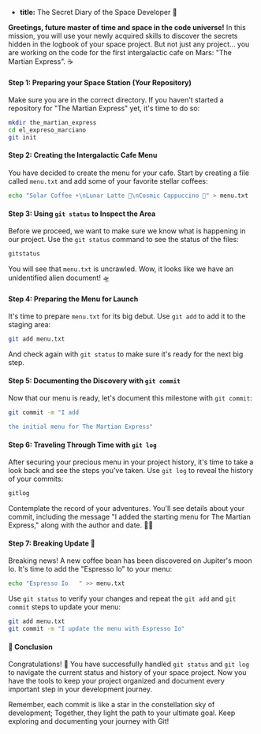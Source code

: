 * **title:** The Secret Diary of the Space Developer 🌌

**Greetings, future master of time and space in the code universe!** In this mission, you will use your newly acquired skills to discover the secrets hidden in the logbook of your space project. But not just any project... you are working on the code for the first intergalactic cafe on Mars: "The Martian Express". ☕  

#### Step 1: Preparing your Space Station (Your Repository)

Make sure you are in the correct directory. If you haven't started a repository for "The Martian Express" yet, it's time to do so:

```bash
mkdir the_martian_express
cd el_expreso_marciano
git init
```

#### Step 2: Creating the Intergalactic Cafe Menu

You have decided to create the menu for your cafe. Start by creating a file called `menu.txt` and add some of your favorite stellar coffees:

```bash
echo "Solar Coffee ☀️\nLunar Latte 🌙\nCosmic Cappuccino 🌌" > menu.txt
```

#### Step 3: Using `git status` to Inspect the Area

Before we proceed, we want to make sure we know what is happening in our project. Use the `git status` command to see the status of the files:

```bash
gitstatus
```

You will see that `menu.txt` is uncrawled. Wow, it looks like we have an unidentified alien document! 🛸

#### Step 4: Preparing the Menu for Launch

It's time to prepare `menu.txt` for its big debut. Use `git add` to add it to the staging area:

```bash
git add menu.txt
```

And check again with `git status` to make sure it's ready for the next big step.

#### Step 5: Documenting the Discovery with `git commit`

Now that our menu is ready, let's document this milestone with `git commit`:

```bash
git commit -m "I add

the initial menu for The Martian Express"
```

#### Step 6: Traveling Through Time with `git log`

After securing your precious menu in your project history, it's time to take a look back and see the steps you've taken. Use `git log` to reveal the history of your commits:

```bash
gitlog
```

Contemplate the record of your adventures. You'll see details about your commit, including the message "I added the starting menu for The Martian Express," along with the author and date. 🚀📜

#### Step 7: Breaking Update 🚨

Breaking news! A new coffee bean has been discovered on Jupiter's moon Io. It's time to add the "Espresso Io" to your menu:

```bash
echo "Espresso Io   " >> menu.txt
```

Use `git status` to verify your changes and repeat the `git add` and `git commit` steps to update your menu:

```bash
git add menu.txt
git commit -m "I update the menu with Espresso Io"
```

#### 🤔 Conclusion

Congratulations! 🎉 You have successfully handled `git status` and `git log` to navigate the current status and history of your space project. Now you have the tools to keep your project organized and document every important step in your development journey.

Remember, each commit is like a star in the constellation sky of development; Together, they light the path to your ultimate goal. Keep exploring and documenting your journey with Git!